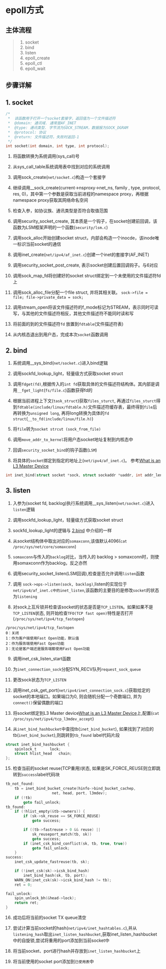 # epoll方式
## 主体流程
> 1. socket
> 2. bind
> 3. listen
> 4. epoll_create
> 5. epoll_ctl
> 6. epoll_wait
  

## 步骤详解
## 1. socket
````c
/*
 *  该函数用于打开一个socket套接字，返回值为一个文件描述符
 *	@domain: 通讯域. 通常是AF_INET
 *	@type: 通讯类型. 字节流为SOCK_STREAM，数据报为SOCK_DGRAM
 *	@protocol: 协议
 *	@return: 文件描述符，失败时返回-1
 */
int socket(int domain, int type, int protocol);
````
1. 将函数转换为系统调用(sys_call)号  

2. 从sys_call_table系统调用表中找到对应的系统调用

3. 调用sock_create(``net/socket.c``)构造一个套接字  

4. 继续调用__sock_create(current->nsproxy->net_ns, family , type, protocol, res, 0)，其中第一个参数是获取当前进程的namespace proxy，再根据namespace proxy获取其网络命名空间
  
5. 检查入参，如协议族、通讯类型是否符合取值范围  

6. 调用security_socket_create, 其本质是一个钩子，在socket创建前回调，该函数为LSM框架声明的一个函数(``security/lsm.c``)  

7. 调用sock_alloc开始创建socket struct，内部会构造一个inocde，该inode唯一标识当前socket的通信

8. 调用inet_create(``net/ipv4/af_inet.c``)创建一个inet的套接字(AF_INET)

9. 调用security_socket_post_create, 表示socket创建后置回调钩子。与6对应

10. 调用sock_map_fd将创建好的socket struct绑定到一个未使用的文件描述符fd上

11. 调用sock_alloc_file分配一个file struct, 并将其相关联。	``sock->file = file; file->private_data = sock;``
12. 调用stream_open将该文件描述符的f_mode标记为STREAM，表示同时可读写，与其他的文件描述符相反，其他文件描述符不能同时读和写

13. 将前面的到的文件描述符``fd`` 放置到``fdtable``(文件描述符表)  

14. 从内核态退出到用户态，完成本次``socket``函数调用 

## 2. bind
1. 系统调用__sys_bind(``net/socket.c``)进入bind逻辑

2. 调用sockfd_lookup_light，轻量级方式获取socket struct  

3. 调用``fdget(fd)``,根据传入的``int fd``获取具体的文件描述符结构体。其内部是调用``__fget_light``(``fs/file.c``)函数获得fd的

4. 根据当前进程上下文(``task_struct``)获取``files_sturct``, 再通过``files_sturct``得到``fdtable(include/linux/fdtable.h)``文件描述符缓存表，最终得到``file``后再转换为``unsigned long``, 再将long转换为具体的``fd struct``(``__to_fd(include/linux/file.h)``)  

5. 将``file``转为``socket strcut (sock_from_file)``  

6. 调用``move_addr_to_kernel``将用户态socket地址复制到内核态中

7. 回调``security_socket_bind``的钩子函数(``LSM``)

8. 将具体的``socket``绑定到指定的地址上(``net/ipv4/af_inet.c``)。
参考[What is an L3 Master Device](https://legacy.netdevconf.info/1.2/papers/ahern-what-is-l3mdev-paper.pdf)
````c
int inet_bind(struct socket *sock, struct sockaddr *uaddr, int addr_len)
````

## 3. listen
1. 入参为(socket fd, backlog)执行系统调用__sys_listen(``net/socket.c``)进入``listen``逻辑

2. 调用sockfd_lookup_light，轻量级方式获取socket struct  

3. sockfd_lookup_light的逻辑与 [2.bind](#2-bind) 中介绍的一样  

4. 从socket结构体中取出对应的``somaxconn``,该值默认4096(``cat /proc/sys/net/core/somaxconn``)  

5. ``somaxconn``与传入的``backlog``对比，当传入的 backlog > somaxconn时，则使用somaxconn作为backlog，反之亦然  

6. 调用security_socket_listen(LSM回调),检查是否允许调用``listen``函数  

7. 调用 ``sock->ops->listen(sock, backlog)``,listen的实现位于``net/ipv4/af_inet.c中的inet_listen``,该函数的主要目的是修改``socket``的状态为``listening``  

8. 对sock上互斥锁并检查该socket的状态是否是``TCP_LISTEN``。如果如果不是``TCP_LISTEN``状态, 则开始检查``TFO(TCP fast open)``特性是否打开(``/proc/sys/net/ipv4/tcp_fastopen``)
````
/proc/sys/net/ipv4/tcp_fastopen
0：关闭
1：作为客户端使用Fast Open功能，默认值
2：作为服务端使用Fast Open功能
3：无论是客户端还是服务端都使用Fast Open功能
````

9. 调用inet_csk_listen_start函数

10. 为``inet_connection_sock``分配SYN_RECV队列``request_sock_queue``

11. 更改sock状态为``TCP_LISTEN``

12. 调用inet_csk_get_port(``net/ipv4/inet_connection_sock.c``)获取给定的socket的本地端口。如果端口为0, 则会随机分配一个奇数端口, 并为``connect()``保留偶数的端口

13. 将socket绑定到L3 Master device[What is an L3 Master Device](https://legacy.netdevconf.info/1.2/papers/ahern-what-is-l3mdev-paper.pdf)上,配置(``cat /proc/sys/net/ipv4/tcp_l3mdev_accept``)

14. 从``inet_bind_hashbucket``中查找tb(``inet_bind_bucket``), 如果找到了对应的tb(``inet_bind_bucket``),则跳转到``tb_found`` label代码片段
````c
struct inet_bind_hashbucket {
	spinlock_t		lock;
	struct hlist_head	chain;
};
````

15. 检查当前的socket reuse(TCP重用)状态, 如果是SK_FORCE_REUSE则立即跳转到``success``label代码块
````c
tb_not_found:
	tb = inet_bind_bucket_create(hinfo->bind_bucket_cachep,
				     net, head, port, l3mdev);
	if (!tb)
		goto fail_unlock;
tb_found:
	if (!hlist_empty(&tb->owners)) {
		if (sk->sk_reuse == SK_FORCE_REUSE)
			goto success;

		if ((tb->fastreuse > 0 && reuse) ||
		    sk_reuseport_match(tb, sk))
			goto success;
		if (inet_csk_bind_conflict(sk, tb, true, true))
			goto fail_unlock;
	}
success:
	inet_csk_update_fastreuse(tb, sk);

	if (!inet_csk(sk)->icsk_bind_hash)
		inet_bind_hash(sk, tb, port);
	WARN_ON(inet_csk(sk)->icsk_bind_hash != tb);
	ret = 0;

fail_unlock:
	spin_unlock_bh(&head->lock);
	return ret;
}
````

16. 成功后将当前的socket TX queue清空

17. 尝试计算当前socket的hash(``net/ipv4/inet_hashtables.c``),并从``listening_hash``取出``inet_listen_hashbucket``,获取inet_listen_hashbucket中的自旋锁,尝试将重用的port添加到当前socket中

18. 将当前socket、port进行hash并存放到``inet_listen_hashbucket``上

19. 将当前使用的socket port添加到``已使用表``中
